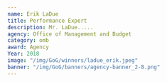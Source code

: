 ```yaml
---
name: Erik LaDue
title: Performance Expert
description: Mr. LaDue.....
agency: Office of Management and Budget
category: omb
award: Agency
Year: 2018
image: "/img/GoG/winners/ladue_erik.jpeg"
banner: "/img/GoG/banners/agency-banner_2-8.png"
---
```

